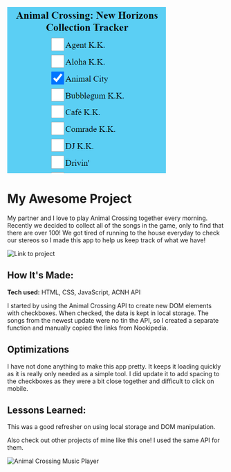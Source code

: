 ![Screenshot](/images/screenshot2.PNG)


# My Awesome Project
My partner and I love to play Animal Crossing together every morning. Recently we decided to collect all of the songs in the game, only to find that there are over 100! We got tired of running to the house everyday to check our stereos so I made this app to help us keep track of what we have!

![Link to project](https://acnhmusictracker.netlify.app/)

## How It's Made:

**Tech used:** HTML, CSS, JavaScript, ACNH API

I started by using the Animal Crossing API to create new DOM elements with checkboxes. When checked, the data is kept in local storage. The songs from the newest update were no tin the API, so I created a separate function and manually copied the links from Nookipedia.

## Optimizations

I have not done anything to make this app pretty. It keeps it loading quickly as it is really only needed as a simple tool. I did update it to add spacing to the checkboxes as they were a bit close together and difficult to click on mobile.

## Lessons Learned:

This was a good refresher on using local storage and DOM manipulation. 



Also check out other projects of mine like this one! I used the same API for them.

![Animal Crossing Music Player](https://github.com/ChrisThompsonDev/Animal-Crossing-KK-Slider-Music-Player)

